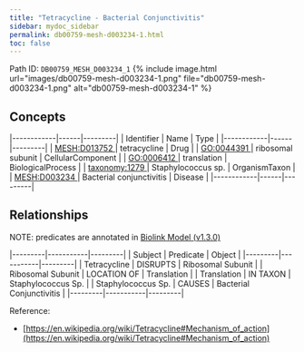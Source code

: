 ```yaml
---
title: "Tetracycline - Bacterial Conjunctivitis"
sidebar: mydoc_sidebar
permalink: db00759-mesh-d003234-1.html
toc: false 
---
```



Path ID: `DB00759_MESH_D003234_1`
{% include image.html url="images/db00759-mesh-d003234-1.png" file="db00759-mesh-d003234-1.png" alt="db00759-mesh-d003234-1" %}

## Concepts

|------------|------|---------|
| Identifier | Name | Type    |
|------------|------|---------|
| <a href="https://identifiers.org/MESH:D013752">MESH:D013752 </a> | tetracycline | Drug |
| <a href="https://identifiers.org/GO:0044391">GO:0044391 </a> | ribosomal subunit | CellularComponent |
| <a href="https://identifiers.org/GO:0006412">GO:0006412 </a> | translation | BiologicalProcess |
| <a href="https://identifiers.org/taxonomy:1279">taxonomy:1279 </a> | Staphylococcus sp. | OrganismTaxon |
| <a href="https://identifiers.org/MESH:D003234">MESH:D003234 </a> | Bacterial conjunctivitis | Disease |
|------------|------|---------|

## Relationships


NOTE: predicates are annotated in <a href="https://github.com/biolink/biolink-model/releases/tag/v1.3.0">Biolink Model (v1.3.0)</a>

|---------|-----------|---------|
| Subject | Predicate | Object  |
|---------|-----------|---------|
| Tetracycline | DISRUPTS | Ribosomal Subunit |
| Ribosomal Subunit | LOCATION OF | Translation |
| Translation | IN TAXON | Staphylococcus Sp. |
| Staphylococcus Sp. | CAUSES | Bacterial Conjunctivitis |
|---------|-----------|---------|

Reference: 
  - [https://en.wikipedia.org/wiki/Tetracycline#Mechanism_of_action](https://en.wikipedia.org/wiki/Tetracycline#Mechanism_of_action)
